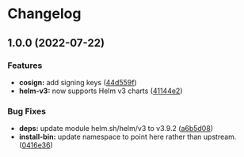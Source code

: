 # Changelog

## 1.0.0 (2022-07-22)


### Features

* **cosign:** add signing keys ([44d559f](https://github.com/shift/helm-opa/commit/44d559f684be269610661cf1bdc30d022209497e))
* **helm-v3:** now supports Helm v3 charts ([41144e2](https://github.com/shift/helm-opa/commit/41144e296536c3f6d90ac8b981942b5ac93785d4))


### Bug Fixes

* **deps:** update module helm.sh/helm/v3 to v3.9.2 ([a6b5d08](https://github.com/shift/helm-opa/commit/a6b5d0882c91381d0626e33debb568705106c654))
* **install-bin:** update namespace to point here rather than upstream. ([0416e36](https://github.com/shift/helm-opa/commit/0416e3628ed84b7ba28fcc7a6404b0daa234039c))
